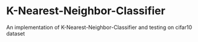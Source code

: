 # K-Nearest-Neighbor-Classifier
An implementation of K-Nearest-Neighbor-Classifier and testing on cifar10 dataset
